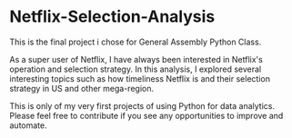 # Netflix-Selection-Analysis

This is the final project i chose for General Assembly Python Class. 

As a super user of Netflix, I have always been interested in Netflix's operation and selection strategy. In this analysis, I explored several interesting topics such as how timeliness Netflix is and their selection strategy in US and other mega-region. 

This is only of my very first projects of using Python for data analytics. Please feel free to contribute if you see any opportunities to improve and automate. 
